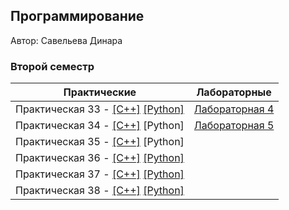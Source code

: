## Программирование

Автор: Савельева Динара

### Второй семестр

| Практические | Лабораторные |
| ------------ | ------------ |
| Практическая 33 - [[C++]](./Practice/33/c++/) [[Python]](./Practice/33/Python/) | [Лабораторная 4](./Lab/04/README.md) |
| Практическая 34 - [[C++]](./Practice/34/C++/) [Python] | [Лабораторная 5](./Lab/05/README.md) |
| Практическая 35 - [[C++]](./Practice/35/C++/) [Python] | |
| Практическая 36 - [[C++]](./Practice/36/C++/) [[Python]](./Practice/36/Python/) | |
| Практическая 37 - [[C++]](./Practice/37/C++/) [[Python]](./Practice/37/Python/) | |
| Практическая 38 - [[C++]](./Practice/38/C++/) [[Python]](./Practice/38/Python/) | |